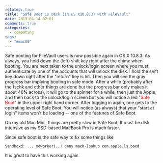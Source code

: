 ```yaml
---
related: true
title: "Safe Boot is back (in OS X10.8.3) with FileVault"
date: 2013-04-14 02:01
comments: true
categories:
  - computing
tags:
  - "#macOS"
---
```

Safe booting for FileVault users is now possible again in OS X 10.8.3.  As always, you hold down the (left) shift key right after the chime when booting.  You are next taken to the unlock/login screen where you must authenticate by one of the accounts that will unlock the disk.  I hold the shift key down right after the "return" key is hit.  Then you will see the gray progress bar implying booting in safe mode.  After a while (probably after the fschk and other things are done but the progress bar only makes it about 40% across), it will go to the spinner for a while, then just the Apple, and then back to the unlock/login screen but you will notice a red "<span style="color:red">Safe Boot</span>" in the upper right hand corner.  After logging in again, one gets to the operating level of Safe Boot.  You will notice (as always) that your "start at login" items won't be loading -- one of the features of Safe Boot. 

On my old Mac Mini, things are pretty slow in Safe Boot.  It  must be disk intensive as my SSD-based MacBook Pro is much faster.

Since safe boot is the safe way to fix some things like

    Sandboxd: ... mdworker(..) deny mach-lookup com.apple.ls.boxd

It is great to have this working again.
